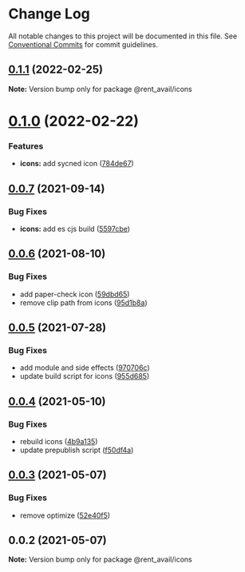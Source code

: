 # Change Log

All notable changes to this project will be documented in this file.
See [Conventional Commits](https://conventionalcommits.org) for commit guidelines.

## [0.1.1](https://github.com/rentalutions/elements/compare/@rent_avail/icons@0.1.0...@rent_avail/icons@0.1.1) (2022-02-25)

**Note:** Version bump only for package @rent_avail/icons





# [0.1.0](https://github.com/rentalutions/elements/compare/@rent_avail/icons@0.0.7...@rent_avail/icons@0.1.0) (2022-02-22)


### Features

* **icons:** add sycned icon ([784de67](https://github.com/rentalutions/elements/commit/784de6702a82a9fcb1cba44f71bdbbdebd6c714e))





## [0.0.7](https://github.com/rentalutions/elements/compare/@rent_avail/icons@0.0.6...@rent_avail/icons@0.0.7) (2021-09-14)


### Bug Fixes

* **icons:** add es cjs build ([5597cbe](https://github.com/rentalutions/elements/commit/5597cbe2d37cf42d6967e205636295f29e43b563))





## [0.0.6](https://github.com/rentalutions/elements/compare/@rent_avail/icons@0.0.5...@rent_avail/icons@0.0.6) (2021-08-10)


### Bug Fixes

* add paper-check icon ([59dbd65](https://github.com/rentalutions/elements/commit/59dbd65c6323ef34d7a5f97b7919c8061a612bcf))
* remove clip path from icons ([95d1b8a](https://github.com/rentalutions/elements/commit/95d1b8a2921de6b19ccd69c0a2be03bb5fd03b69))





## [0.0.5](https://github.com/rentalutions/elements/compare/@rent_avail/icons@0.0.4...@rent_avail/icons@0.0.5) (2021-07-28)


### Bug Fixes

* add module and side effects ([970706c](https://github.com/rentalutions/elements/commit/970706cfb96164bc26b01a80faeb703238473b01))
* update build script for icons ([955d685](https://github.com/rentalutions/elements/commit/955d6851a58b48c708be1b6e4b2c84c0592e28c0))





## [0.0.4](https://github.com/rentalutions/elements/compare/@rent_avail/icons@0.0.3...@rent_avail/icons@0.0.4) (2021-05-10)


### Bug Fixes

* rebuild icons ([4b9a135](https://github.com/rentalutions/elements/commit/4b9a135ef63051b32538aa463e3b43845f6241d1))
* update prepublish script ([f50df4a](https://github.com/rentalutions/elements/commit/f50df4a7f77d017b2e1b21e800983befc0139056))





## [0.0.3](https://github.com/rentalutions/elements/compare/@rent_avail/icons@0.0.2...@rent_avail/icons@0.0.3) (2021-05-07)


### Bug Fixes

* remove optimize ([52e40f5](https://github.com/rentalutions/elements/commit/52e40f5520fde3617d9b1b822a0537073cf5208e))





## 0.0.2 (2021-05-07)

**Note:** Version bump only for package @rent_avail/icons
